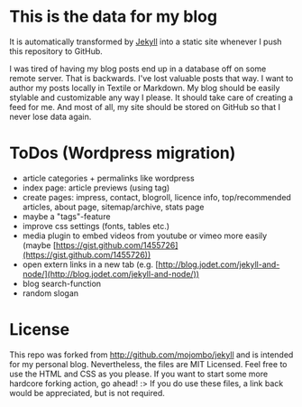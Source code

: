 This is the data for my blog
============================

It is automatically transformed by [Jekyll](http://github.com/mojombo/jekyll) into a static site whenever I push this repository to GitHub.

I was tired of having my blog posts end up in a database off on some remote server. That is backwards. I've lost valuable posts that way. I want to author my posts locally in Textile or Markdown. My blog should be easily stylable and customizable any way I please. It should take care of creating a feed for me. And most of all, my site should be stored on GitHub so that I never lose data again.

ToDos (Wordpress migration)
============================
* article categories + permalinks like wordpress
* index page: article previews (using <!-- more --> tag)
* create pages: impress, contact, blogroll, licence info, top/recommended articles, about page, sitemap/archive, stats page
* maybe a "tags"-feature
* improve css settings (fonts, tables etc.)
* media plugin to embed videos from youtube or vimeo more easily (maybe [https://gist.github.com/1455726](https://gist.github.com/1455726))
* open extern links in a new tab (e.g. [http://blog.jodet.com/jekyll-and-node/](http://blog.jodet.com/jekyll-and-node/))
* blog search-function
* random slogan

License
=======

This repo was forked from http://github.com/mojombo/jekyll and is intended for my personal blog.
Nevertheless, the files are MIT Licensed. Feel free to use the HTML and CSS as you please. If you want to start some more hardcore forking action, go ahead! :>
If you do use these files, a link back would be appreciated, but is not required.
